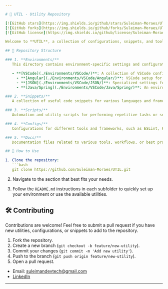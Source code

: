 ```yaml
---

# 🔧 UTIL - Utility Repository

[![GitHub stars](https://img.shields.io/github/stars/Suleiman-Moraes/UTIL?style=social)](https://github.com/Suleiman-Moraes/UTIL/stargazers)
[![GitHub forks](https://img.shields.io/github/forks/Suleiman-Moraes/UTIL?style=social)](https://github.com/Suleiman-Moraes/UTIL/network/members)
[![GitHub license](https://img.shields.io/github/license/Suleiman-Moraes/UTIL)](https://github.com/Suleiman-Moraes/UTIL/blob/master/LICENSE)

Welcome to **UTIL**, a collection of configurations, snippets, and tools to enhance your development experience. This repository is organized into different sections, each tailored for specific technologies or workflows. Whether you're working with VSCode, handling JSON, or developing complex applications, UTIL provides the building blocks to streamline your workflow.

## 📂 Repository Structure

### 1. **Environments/**
   This directory contains environment-specific settings and configurations for VSCode, optimized for different frameworks and languages.

   - **[VSCode](./Environments/VSCode/)**: A collection of VSCode configurations tailored for different technologies.
     - **[Angular](./Environments/VSCode/Angular/)**: VSCode setup for Angular development with IntelliSense, code formatting, and debugging tools.
     - **[JSON](./Environments/VSCode/JSON/)**: Specialized settings for working efficiently with JSON files, including validation and schema support.
     - **[Java/Spring](./Environments/VSCode/Java/Spring/)**: An environment setup for developing Spring Boot applications, with debugging, Maven integration, and custom Spring snippets.

### 2. **Snippets/**
   A collection of useful code snippets for various languages and frameworks, to help speed up your development workflow.

### 3. **Scripts/**
   Automation and utility scripts for performing repetitive tasks or setting up environments.

### 4. **Configs/**
   Configurations for different tools and frameworks, such as ESLint, Prettier, or Docker. This folder helps you maintain consistency across projects with reusable configuration files.

### 5. **Docs/**
   Documentation files related to various tools, workflows, or best practices used in development.

## 🚀 How to Use

1. Clone the repository:
   ```bash
   git clone https://github.com/Suleiman-Moraes/UTIL.git
   ```

2. Navigate to the section that best fits your needs.

3. Follow the `README.md` instructions in each subfolder to quickly set up your environment or use the available utilities.

## 🛠️ Contributing

Contributions are welcome! Feel free to submit a pull request if you have new utilities, configurations, or snippets to add to the repository.

1. Fork the repository.
2. Create a new branch (`git checkout -b feature/new-utility`).
3. Commit your changes (`git commit -m 'Add new utility'`).
4. Push to the branch (`git push origin feature/new-utility`).
5. Open a pull request.

- Email: [suleimandevtech@gmail.com](mailto:suleimandevtech@gmail.com)
- [LinkedIn](https://www.linkedin.com/in/suleiman-moraes)

---
```

